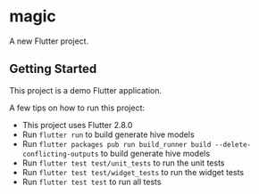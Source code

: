 # magic

A new Flutter project.

## Getting Started

This project is a demo Flutter application.

A few tips on how to run this project:

- This project uses Flutter 2.8.0
- Run `flutter run` to build generate hive models
- Run `flutter packages pub run build_runner build --delete-conflicting-outputs` to build generate hive models
- Run `flutter test test/unit_tests` to run the unit tests
- Run `flutter test test/widget_tests` to run the widget tests
- Run `flutter test test` to run all tests


